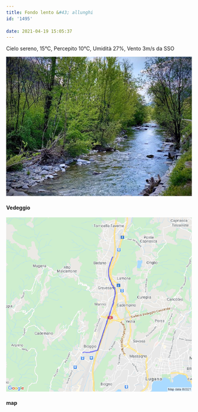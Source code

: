 ```yaml
---
title: Fondo lento &#43; allunghi
id: '1495'

date: 2021-04-19 15:05:37
---
```


Cielo sereno, 15°C, Percepito 10°C, Umidità 27%, Vento 3m/s da SSO

![image](/images/2021/08/IMG_3812.jpg)

#### Vedeggio

![image](/images/2021/08/20210419-activity-map.png)

#### map
